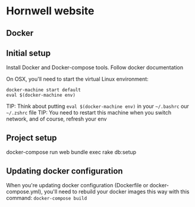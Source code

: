 # Hornwell website

## Docker

## Initial setup

Install Docker and Docker-compose tools. Follow docker documentation

On OSX, you'll need to start the virtual Linux environment:

    docker-machine start default
    eval $(docker-machine env)

TIP: Think about putting `eval $(docker-machine env)` in your `~/.bashrc` our `~/.zshrc` file
TIP: You need to restart this machine when you switch network, and of course, refresh your env

## Project setup

docker-compose run web bundle exec rake db:setup

## Updating docker configuration

When you're updating docker configuration (Dockerfile or docker-compose.yml), you'll need to rebuild your docker images this way with this command: `docker-compose build`
